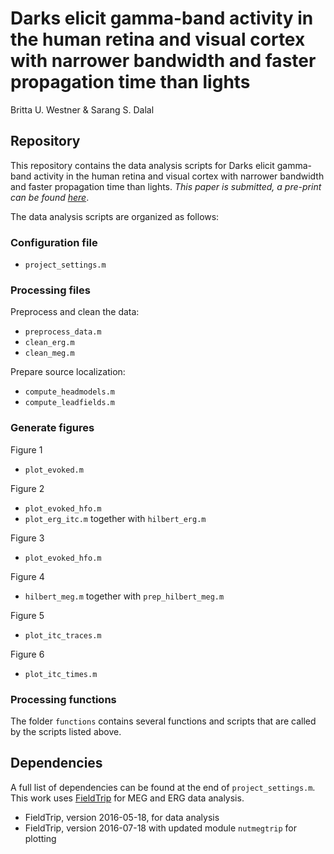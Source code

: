 # Darks elicit gamma-band activity in the human retina and visual cortex with narrower bandwidth and faster propagation time than lights

Britta U. Westner & Sarang S. Dalal


## Repository
This repository contains the data analysis scripts for Darks elicit gamma-band activity in the human retina and visual cortex with narrower bandwidth and faster propagation time than lights.
_This paper is submitted, a pre-print can be found_ [_here_](https://www.biorxiv.org/content/10.1101/153551v1).


The data analysis scripts are organized as follows:

### Configuration file
* `project_settings.m`

### Processing files
Preprocess and clean the data:
* `preprocess_data.m`
* `clean_erg.m`
* `clean_meg.m`

Prepare source localization:
* `compute_headmodels.m`
* `compute_leadfields.m`

### Generate figures
Figure 1
* `plot_evoked.m`

Figure 2
* `plot_evoked_hfo.m`
* `plot_erg_itc.m` together with `hilbert_erg.m`

Figure 3
* `plot_evoked_hfo.m`

Figure 4
* `hilbert_meg.m` together with `prep_hilbert_meg.m`

Figure 5
* `plot_itc_traces.m`

Figure 6
* `plot_itc_times.m`

### Processing functions
The folder `functions` contains several functions and scripts that are called by the scripts listed above.


## Dependencies
A full list of dependencies can be found at the end of `project_settings.m`.
This work uses [FieldTrip](https://github.com/fieldtrip/) for MEG and ERG data analysis.
* FieldTrip, version 2016-05-18, for data analysis
* FieldTrip, version 2016-07-18 with updated module `nutmegtrip` for plotting
